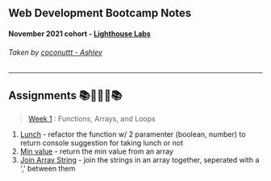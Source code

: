 ## Web Development Bootcamp Notes
#### November 2021 cohort - [Lighthouse Labs](https://www.lighthouselabs.ca/en/web-development-bootcamp) 
###### Taken by [coconuttt - Ashley](https://github.com/tripleboba)
---
## Assignments 📚🙇🏻‍♀️📚
>[Week 1](/Week_1) : 
> Functions, Arrays, and Loops
1. [Lunch](/Day_1/lunch_assignment.js) - refactor the function w/ 2 paramenter (boolean, number) to return console suggestion for taking lunch or not
2. [Min value](/Day_2/min.js) - return the min value from an array
3. [Join Array String](/Day_2/joinList.js) - join the strings in an array together, seperated with a ',' between them